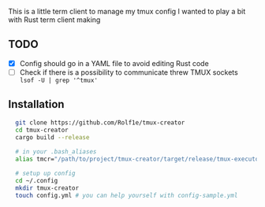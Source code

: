 This is a little term client to manage my tmux config 
I wanted to play a bit with Rust term client making


## TODO
 - [X] Config should go in a YAML file to avoid editing Rust code
 - [ ] Check if there is a possibility to communicate threw TMUX sockets ` lsof -U | grep '^tmux'`

## Installation 

```bash
  git clone https://github.com/Rolf1e/tmux-creator
  cd tmux-creator
  cargo build --release
  
  # in your .bash_aliases
  alias tmcr="/path/to/project/tmux-creator/target/release/tmux-executor"

  # setup up config 
  cd ~/.config
  mkdir tmux-creator
  touch config.yml # you can help yourself with config-sample.yml
  
``` 

